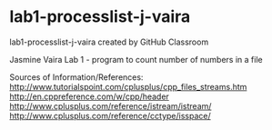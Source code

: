 # lab1-processlist-j-vaira
lab1-processlist-j-vaira created by GitHub Classroom

Jasmine Vaira
Lab 1 - program to count number of numbers in a file 

Sources of Information/References:
http://www.tutorialspoint.com/cplusplus/cpp_files_streams.htm
http://en.cppreference.com/w/cpp/header
http://www.cplusplus.com/reference/istream/istream/
http://www.cplusplus.com/reference/cctype/isspace/

